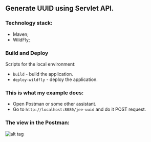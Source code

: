## Generate UUID using Servlet API.

### Technology stack:

* Maven;
* WildFly;

### Build and Deploy

Scripts for the local environment:

* `build` - build the application.
* `deploy-wildfly` - deploy the application.

### This is what my example does:

* Open Postman or some other assistant.
* Go to `http://localhost:8080/jee-uuid` and do it POST request. 

### The view in the Postman:

![alt tag](http://i.piccy.info/i9/78eac946504d6bd3b7a7e2c7a001317d/1479595267/45577/1085055/uuid.jpg)
